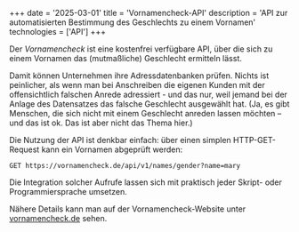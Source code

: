 +++
date = '2025-03-01'
title = 'Vornamencheck-API'
description = 'API zur automatisierten Bestimmung des Geschlechts zu einem Vornamen'
technologies = ['API']
+++

Der *Vornamencheck* ist eine kostenfrei verfügbare API, über die sich zu einem Vornamen das (mutmaßliche) Geschlecht ermitteln lässt.

Damit können Unternehmen ihre Adressdatenbanken prüfen. Nichts ist peinlicher, als wenn man bei Anschreiben die eigenen Kunden mit der offensichtlich falschen Anrede adressiert - und das nur, weil jemand bei der Anlage des Datensatzes das falsche Geschlecht ausgewählt hat. (Ja, es gibt Menschen, die sich nicht mit einem Geschlecht anreden lassen möchten &ndash; und das ist ok. Das ist aber nicht das Thema hier.)

Die Nutzung der API ist denkbar einfach: über einen simplen HTTP-GET-Request kann ein Vornamen abgeprüft werden:

```
GET https://vornamencheck.de/api/v1/names/gender?name=mary
```

Die Integration solcher Aufrufe lassen sich mit praktisch jeder Skript- oder Programmiersprache umsetzen.

Nähere Details kann man auf der Vornamencheck-Website unter 
[vornamencheck.de](https://vornamencheck.de/?ref=ow) sehen.
